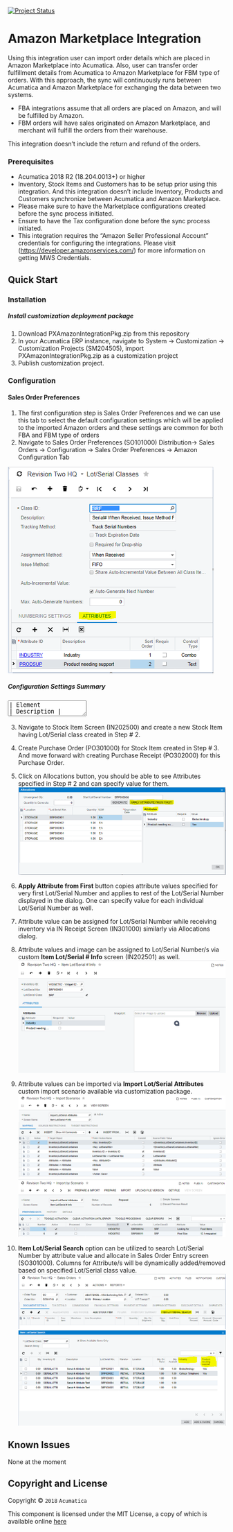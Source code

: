 [![Project Status](http://opensource.box.com/badges/active.svg)](http://opensource.box.com/badges)

Amazon Marketplace Integration
==================================
Using this integration user can import order details which are placed in Amazon Marketplace into Acumatica. Also, user can transfer order fulfillment details from Acumatica to Amazon Marketplace for FBM type of orders. With this approach, the sync will continuously runs between Acumatica and Amazon Marketplace for exchanging the data between two systems.

* FBA integrations assume that all orders are placed on Amazon, and will be fulfilled by Amazon.
* FBM orders will have sales originated on Amazon Marketplace, and merchant will fulfill the orders from their warehouse.

This integration doesn’t include the return and refund of the orders.

### Prerequisites
* Acumatica 2018 R2 (18.204.0013+) or higher
* Inventory, Stock Items and Customers has to be setup prior using this integration. And this integration doesn’t include Inventory, Products and Customers synchronize between Acumatica and Amazon Marketplace.
* Please make sure to have the Marketplace configurations created before the sync process initiated.
* Ensure to have the Tax configuration done before the sync process initiated.
* This integration requires the “Amazon Seller Professional Account” credentials for configuring the integrations. Please visit (https://developer.amazonservices.com/) for more information on getting MWS Credentials.

Quick Start
-----------

### Installation

##### Install customization deployment package
1. Download PXAmazonIntegrationPkg.zip from this repository
2. In your Acumatica ERP instance, navigate to System -> Customization -> Customization Projects (SM204505), import PXAmazonIntegrationPkg.zip as a customization project
3. Publish customization project.

### Configuration

#### Sales Order Preferences

1. The first configuration step is Sales Order Preferences and we can use this tab to select the default configuration settings which will be applied to the imported Amazon orders and these settings are common for both FBA and FBM type of orders
2. Navigate to Sales Order Preferences (SO101000) Distribution-> Sales Orders -> Configuration -> Sales Order Preferences -> Amazon Configuration Tab

![Screenshot](/_ReadMeImages/IN207000.png)

##### Configuration Settings Summary
<div class="container">
<textarea id="code">
| Element               | Description |
| :---                  | :--- |
| **Guest Customer ID** | All the imported Amazon orders will be associated to this configured Guest customer.  |
| **Tax Zone ID**       | This Tax ID will be default Tax ID to all the imported Amazon orders. The details will be shown in Sales Order form’s Tax details tab. Only taxes which are created with the option “Propagate Manually Set Tax Amount from Sales Orders to Invoice” can be selected as default Tax ID |
| **Payment Method ID** | This Payment Method will be applied to all the imported Amazon orders. The details will be shown in Sales Order form’s Payments tab. |
| **Ship Via**          | This Ship Via method will be applied to all the imported Amazon orders. The details will be shown in Sales Order form’s Shipping settings tab. Admin can change the Ship Via method if requires but this will not impact anything at Amazon side. |
| **Initial From Date** | This field is used to set, after which date of orders the system should consider and available for sync in Schedule import orders screen. Assume that you have configured the date “1st Jan 2019”, then the system will display the amazon orders which are placed from 1st January 2019 only. A note is provided for this field as “Baseline Date beyond which Orders will be synced from Amazon into Acumatica. Please note that Initial From Date field cannot be changed as soon as an order is imported into Acumatica”. |
</textarea>
<div id="result"></div>
  
3. Navigate to Stock Item Screen (IN202500) and create a new Stock Item having Lot/Serial class created in Step # 2.
4. Create Purchase Order (PO301000) for Stock Item created in Step # 3. And move forward with creating Purchase Receipt (PO302000) for this Purchase Order.
5. Click on Allocations button, you should be able to see Attributes specified in Step # 2 and can specify value for them.
![Screenshot](/_ReadMeImages/PO302000Allocation.png)

6. **Apply Attribute from First** button copies attribute values specified for very first Lot/Serial Number and applies to rest of the Lot/Serial Number displayed in the dialog. One can specify value for each individual Lot/Serial Number as well.
7. Attribute value can be assigned for Lot/Serial Number while receiving inventory via IN Receipt Screen (IN301000) similarly via Allocations dialog.
8. Attribute values and image can be assigned to Lot/Serial Number/s via custom **Item Lot/Serial # Info** screen (IN202501) as well.
![Screenshot](/_ReadMeImages/IN202501.png)

9. Attribute values can be imported via **Import Lot/Serial Attributes** custom import scenario available via customization package.
![Screenshot](/_ReadMeImages/SM206025.png)
![Screenshot](/_ReadMeImages/SM206036.png)

10. **Item Lot/Serial Search** option can be utilized to search Lot/Serial Number by attribute value and allocate in Sales Order Entry screen (SO301000). Columns for Attribute/s will be dynamically added/removed based on specified Lot/Serial class value.
![Screenshot](/_ReadMeImages/SO301000-1.png)
![Screenshot](/_ReadMeImages/SO301000-2.png)

Known Issues
------------
None at the moment

## Copyright and License

Copyright © `2018` `Acumatica`

This component is licensed under the MIT License, a copy of which is available online [here](LICENSE.md)
